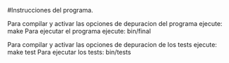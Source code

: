 #Instrucciones del programa.

Para compilar y activar las opciones de depuracion del programa ejecute: make
Para ejecutar el programa ejecute: bin/final

Para compilar y activar las opciones de depuracion de los tests ejecute: make test
Para ejecutar los tests: bin/tests